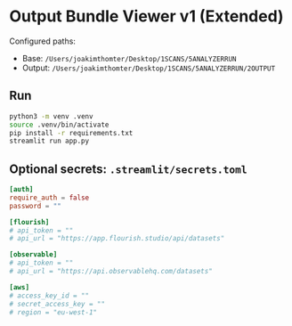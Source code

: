 # Output Bundle Viewer v1 (Extended)

Configured paths:
- Base: `/Users/joakimthomter/Desktop/1SCANS/5ANALYZERRUN`
- Output: `/Users/joakimthomter/Desktop/1SCANS/5ANALYZERRUN/2OUTPUT`

## Run
```bash
python3 -m venv .venv
source .venv/bin/activate
pip install -r requirements.txt
streamlit run app.py
```

## Optional secrets: `.streamlit/secrets.toml`
```toml
[auth]
require_auth = false
password = ""

[flourish]
# api_token = ""
# api_url = "https://app.flourish.studio/api/datasets"

[observable]
# api_token = ""
# api_url = "https://api.observablehq.com/datasets"

[aws]
# access_key_id = ""
# secret_access_key = ""
# region = "eu-west-1"
```
